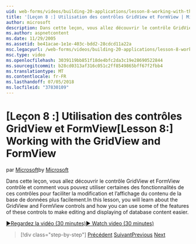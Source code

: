 ```yaml
---
uid: web-forms/videos/building-20-applications/lesson-8-working-with-the-gridview-and-formview
title: '[Leçon 8 :] Utilisation des contrôles GridView et FormView | Microsoft Docs'
author: microsoft
description: Dans cette leçon, vous allez découvrir le contrôle GridView et FormView contrôle et comment vous pouvez utiliser certaines des fonctionnalités de ces contrôles pour faciliter la modification et affichage de...
ms.author: aspnetcontent
ms.date: 11/29/2005
ms.assetid: be41acae-1e1e-403c-bdd2-28cdcd11a22a
msc.legacyurl: /web-forms/videos/building-20-applications/lesson-8-working-with-the-gridview-and-formview
msc.type: video
ms.openlocfilehash: 3039119bb851f18de4bfc2da3c19e28690522844
ms.sourcegitcommit: b28cd0313af316c051c2ff8549865bff67f2fbb4
ms.translationtype: MT
ms.contentlocale: fr-FR
ms.lasthandoff: 07/05/2018
ms.locfileid: "37830109"
---
```

<a name="lesson-8-working-with-the-gridview-and-formview"></a><span data-ttu-id="5933d-103">[Leçon 8 :] Utilisation des contrôles GridView et FormView</span><span class="sxs-lookup"><span data-stu-id="5933d-103">[Lesson 8:] Working with the GridView and FormView</span></span>
====================
<span data-ttu-id="5933d-104">par [Microsoft](https://github.com/microsoft)</span><span class="sxs-lookup"><span data-stu-id="5933d-104">by [Microsoft](https://github.com/microsoft)</span></span>

<span data-ttu-id="5933d-105">Dans cette leçon, vous allez découvrir le contrôle GridView et FormView contrôle et comment vous pouvez utiliser certaines des fonctionnalités de ces contrôles pour faciliter la modification et l’affichage du contenu de la base de données plus facilement.</span><span class="sxs-lookup"><span data-stu-id="5933d-105">In this lesson, you will learn about the GridView and FormView controls and how you can use some of the features of these controls to make editing and displaying of database content easier.</span></span>

[<span data-ttu-id="5933d-106">&#9654;Regardez la vidéo (30 minutes)</span><span class="sxs-lookup"><span data-stu-id="5933d-106">&#9654; Watch video (30 minutes)</span></span>](https://channel9.msdn.com/Blogs/ASP-NET-Site-Videos/lesson-8-working-with-the-gridview-and-formview)

> [!div class="step-by-step"]
> <span data-ttu-id="5933d-107">[Précédent](lesson-7-databinding-to-user-interface-controls.md)
> [Suivant](watch-aspnet-development-in-action.md)</span><span class="sxs-lookup"><span data-stu-id="5933d-107">[Previous](lesson-7-databinding-to-user-interface-controls.md)
[Next](watch-aspnet-development-in-action.md)</span></span>
